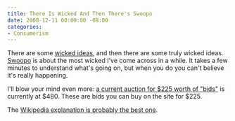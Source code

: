 ```yaml
---
title: There Is Wicked And Then There's Swoopo
date: 2008-12-11 00:00:00 -08:00
categories:
- Consumerism
---
```


<p>There are some <a href="http://www.milliondollarhomepage.com/">wicked ideas</a>, and then there are some truly wicked ideas. <a href="http://www.swoopo.com/">Swoopo</a> is about the most wicked I've come across in a while. It takes a few minutes to understand what's going on, but when you do you can't believe it's really happening. </p>

<p>I'll blow your mind even more: <a href="http://www.swoopo.com/auction/300-freebids-voucher/129189.html">a current auction for $225 worth of "bids"</a> is currently at $480. These are bids you can buy on the site for $225. </p>

<p>The <a href="http://en.wikipedia.org/wiki/Swoopo">Wikipedia explanation is probably the best one</a>.</p>
